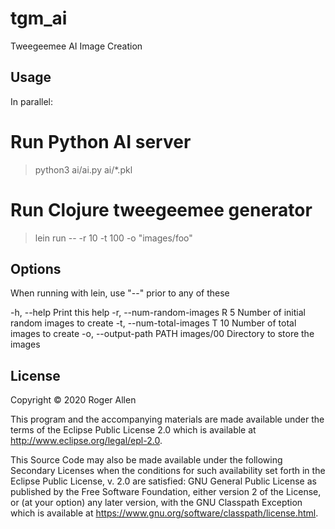 # tgm_ai

Tweegeemee AI Image Creation

## Usage

In parallel:

  # Run Python AI server
  > python3 ai/ai.py  ai/*.pkl
  # Run Clojure tweegeemee generator
  > lein run -- -r 10 -t 100 -o "images/foo"

## Options

When running with lein, use "--" prior to any of these

  -h, --help                            Print this help
  -r, --num-random-images R  5          Number of initial random images to create
  -t, --num-total-images T   10         Number of total images to create
  -o, --output-path PATH     images/00  Directory to store the images

## License

Copyright © 2020 Roger Allen

This program and the accompanying materials are made available under the
terms of the Eclipse Public License 2.0 which is available at
http://www.eclipse.org/legal/epl-2.0.

This Source Code may also be made available under the following Secondary
Licenses when the conditions for such availability set forth in the Eclipse
Public License, v. 2.0 are satisfied: GNU General Public License as published by
the Free Software Foundation, either version 2 of the License, or (at your
option) any later version, with the GNU Classpath Exception which is available
at https://www.gnu.org/software/classpath/license.html.
